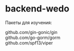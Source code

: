 # backend-wedo


Пакеты для изучения:

github.com/gin-gonic/gin<br>
github.com/go-gorm/gorm<br>
github.com/spf13/viper
